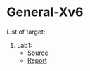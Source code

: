 # General-Xv6
List of target:
  1. Lab1:
     + [Source](https://pdos.csail.mit.edu/6.828/2018/labs/lab1/)
     + [Report](https://github.com/vilesport/General-Xv6/tree/main/Lab%201)
